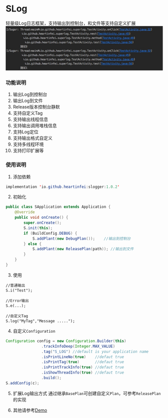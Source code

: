 # SLog

轻量级Log日志框架，支持输出到控制台，和文件等支持自定义扩展
![](./img/1513934900618.jpg)

### 功能说明
1. 输出Log到控制台
2. 输出Log到文件
3. Release版本控制台静默
4. 支持自定义Tag
5. 支持输出线程信息
6. 支持输出调用堆栈信息
7. 支持Log定位
8. 支持输出格式自定义
9. 支持多线程环境
10. 支持打印扩展等

### 使用说明

1. 添加依赖

```java
implementation 'io.github.heartinfei:slogger:1.0.2'
```

2. 初始化
```java
public class SApplication extends Application {
    @Override
    public void onCreate() {
        super.onCreate();
        S.init(this);
        if (BuildConfig.DEBUG) {
            S.addPlant(new DebugPlan());    //输出到控制台
        } else {
            S.addPlant(new ReleasePlan(path)); //输出到文件
        }
    }
}

```
3. 使用 
```
//普通输出
S.i("Test");

//Error输出
S.e(...);

//自定义Tag
S.log("MyTag","Message .....");

```

4. 自定义`Configuration`

```java
Configuration config = new Configuration.Builder(this)
                .trackInfoDeep(Integer.MAX_VALUE)
                .tag("S_LOG") //default is your application name
                .isPrintLineNo(true)    //defaut true
                .isPrintTag(true)       //defaut true
                .isPrintTrackInfo(true) //defaut true
                .isShowThreadInfo(true) //defaut true
                .build();
S.addConfig(c);

```

5. 扩展Log输出方式
通过继承`BasePlan`可创建自定义`Plan`，可参考`ReleasePlan`的实现

6. 其他请参考[Demo](https://github.com/heartinfei/SLog)